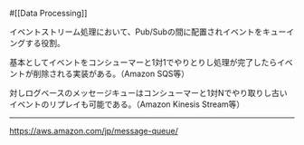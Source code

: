 #[[Data Processing]]

イベントストリーム処理において、Pub/Subの間に配置されイベントをキューイングする役割。

基本としてイベントをコンシューマーと1対1でやりとりし処理が完了したらイベントが削除される実装がある。（Amazon SQS等）

対しログベースのメッセージキューはコンシューマーと1対Nでやり取りし古いイベントのリプレイも可能である。（Amazon Kinesis Stream等）

---

<https://aws.amazon.com/jp/message-queue/>
